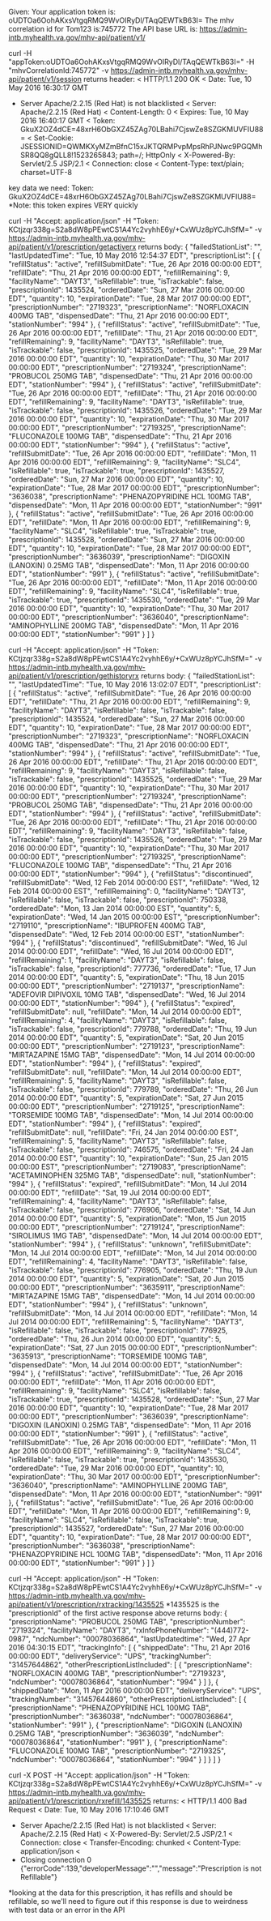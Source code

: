 Given:
Your application token is: oUDTOa6OohAKxsVtgqRMQ9WvOIRyDl/TAqQEWTkB63I=
The mhv correlation id for Tom123 is:745772
The API base URL is:  https://admin-intb.myhealth.va.gov/mhv-api/patient/v1/


curl -H "appToken:oUDTOa6OohAKxsVtgqRMQ9WvOIRyDl/TAqQEWTkB63I=" -H "mhvCorrelationId:745772" -v https://admin-intb.myhealth.va.gov/mhv-api/patient/v1/session
returns header:
< HTTP/1.1 200 OK
< Date: Tue, 10 May 2016 16:30:17 GMT
* Server Apache/2.2.15 (Red Hat) is not blacklisted
< Server: Apache/2.2.15 (Red Hat)
< Content-Length: 0
< Expires: Tue, 10 May 2016 16:40:17 GMT
< Token: GkuX2OZ4dCE=48xrH6ObGXZ45ZAg70LBahi7CjswZe8SZGKMUVFIU88=
< Set-Cookie: JSESSIONID=QWMKXyMZmBfnC15xJKTQRMPvpMpsRhPJNwc9PGQMhSR8QQ8gQLL8!1523265843; path=/; HttpOnly
< X-Powered-By: Servlet/2.5 JSP/2.1
< Connection: close
< Content-Type: text/plain; charset=UTF-8

key data we need: Token: GkuX2OZ4dCE=48xrH6ObGXZ45ZAg70LBahi7CjswZe8SZGKMUVFIU88=
*Note: this token expires VERY quickly


curl -H "Accept: application/json" -H "Token: KCtjzqr338g=S2a8dW8pPEwtCS1A4Yc2vyhhE6y/+CxWUz8pYCJhSfM=" -v https://admin-intb.myhealth.va.gov/mhv-api/patient/v1/prescription/getactiverx
returns body:
{
  "failedStationList": "",
  "lastUpdatedTime": "Tue, 10 May 2016 12:54:37 EDT",
  "prescriptionList": [
    {
      "refillStatus": "active",
      "refillSubmitDate": "Tue, 26 Apr 2016 00:00:00 EDT",
      "refillDate": "Thu, 21 Apr 2016 00:00:00 EDT",
      "refillRemaining": 9,
      "facilityName": "DAYT3",
      "isRefillable": true,
      "isTrackable": false,
      "prescriptionId": 1435524,
      "orderedDate": "Sun, 27 Mar 2016 00:00:00 EDT",
      "quantity": 10,
      "expirationDate": "Tue, 28 Mar 2017 00:00:00 EDT",
      "prescriptionNumber": "2719323",
      "prescriptionName": "NORFLOXACIN 400MG TAB",
      "dispensedDate": "Thu, 21 Apr 2016 00:00:00 EDT",
      "stationNumber": "994"
    },
    {
      "refillStatus": "active",
      "refillSubmitDate": "Tue, 26 Apr 2016 00:00:00 EDT",
      "refillDate": "Thu, 21 Apr 2016 00:00:00 EDT",
      "refillRemaining": 9,
      "facilityName": "DAYT3",
      "isRefillable": true,
      "isTrackable": false,
      "prescriptionId": 1435525,
      "orderedDate": "Tue, 29 Mar 2016 00:00:00 EDT",
      "quantity": 10,
      "expirationDate": "Thu, 30 Mar 2017 00:00:00 EDT",
      "prescriptionNumber": "2719324",
      "prescriptionName": "PROBUCOL 250MG TAB",
      "dispensedDate": "Thu, 21 Apr 2016 00:00:00 EDT",
      "stationNumber": "994"
    },
    {
      "refillStatus": "active",
      "refillSubmitDate": "Tue, 26 Apr 2016 00:00:00 EDT",
      "refillDate": "Thu, 21 Apr 2016 00:00:00 EDT",
      "refillRemaining": 9,
      "facilityName": "DAYT3",
      "isRefillable": true,
      "isTrackable": false,
      "prescriptionId": 1435526,
      "orderedDate": "Tue, 29 Mar 2016 00:00:00 EDT",
      "quantity": 10,
      "expirationDate": "Thu, 30 Mar 2017 00:00:00 EDT",
      "prescriptionNumber": "2719325",
      "prescriptionName": "FLUCONAZOLE 100MG TAB",
      "dispensedDate": "Thu, 21 Apr 2016 00:00:00 EDT",
      "stationNumber": "994"
    },
    {
      "refillStatus": "active",
      "refillSubmitDate": "Tue, 26 Apr 2016 00:00:00 EDT",
      "refillDate": "Mon, 11 Apr 2016 00:00:00 EDT",
      "refillRemaining": 9,
      "facilityName": "SLC4",
      "isRefillable": true,
      "isTrackable": true,
      "prescriptionId": 1435527,
      "orderedDate": "Sun, 27 Mar 2016 00:00:00 EDT",
      "quantity": 10,
      "expirationDate": "Tue, 28 Mar 2017 00:00:00 EDT",
      "prescriptionNumber": "3636038",
      "prescriptionName": "PHENAZOPYRIDINE HCL 100MG TAB",
      "dispensedDate": "Mon, 11 Apr 2016 00:00:00 EDT",
      "stationNumber": "991"
    },
    {
      "refillStatus": "active",
      "refillSubmitDate": "Tue, 26 Apr 2016 00:00:00 EDT",
      "refillDate": "Mon, 11 Apr 2016 00:00:00 EDT",
      "refillRemaining": 9,
      "facilityName": "SLC4",
      "isRefillable": true,
      "isTrackable": true,
      "prescriptionId": 1435528,
      "orderedDate": "Sun, 27 Mar 2016 00:00:00 EDT",
      "quantity": 10,
      "expirationDate": "Tue, 28 Mar 2017 00:00:00 EDT",
      "prescriptionNumber": "3636039",
      "prescriptionName": "DIGOXIN (LANOXIN) 0.25MG TAB",
      "dispensedDate": "Mon, 11 Apr 2016 00:00:00 EDT",
      "stationNumber": "991"
    },
    {
      "refillStatus": "active",
      "refillSubmitDate": "Tue, 26 Apr 2016 00:00:00 EDT",
      "refillDate": "Mon, 11 Apr 2016 00:00:00 EDT",
      "refillRemaining": 9,
      "facilityName": "SLC4",
      "isRefillable": true,
      "isTrackable": true,
      "prescriptionId": 1435530,
      "orderedDate": "Tue, 29 Mar 2016 00:00:00 EDT",
      "quantity": 10,
      "expirationDate": "Thu, 30 Mar 2017 00:00:00 EDT",
      "prescriptionNumber": "3636040",
      "prescriptionName": "AMINOPHYLLINE 200MG TAB",
      "dispensedDate": "Mon, 11 Apr 2016 00:00:00 EDT",
      "stationNumber": "991"
    }
  ]
}


curl -H "Accept: application/json" -H "Token: KCtjzqr338g=S2a8dW8pPEwtCS1A4Yc2vyhhE6y/+CxWUz8pYCJhSfM=" -v https://admin-intb.myhealth.va.gov/mhv-api/patient/v1/prescription/gethistoryrx
returns body:
{
  "failedStationList": "",
  "lastUpdatedTime": "Tue, 10 May 2016 13:02:07 EDT",
  "prescriptionList": [
    {
      "refillStatus": "active",
      "refillSubmitDate": "Tue, 26 Apr 2016 00:00:00 EDT",
      "refillDate": "Thu, 21 Apr 2016 00:00:00 EDT",
      "refillRemaining": 9,
      "facilityName": "DAYT3",
      "isRefillable": false,
      "isTrackable": false,
      "prescriptionId": 1435524,
      "orderedDate": "Sun, 27 Mar 2016 00:00:00 EDT",
      "quantity": 10,
      "expirationDate": "Tue, 28 Mar 2017 00:00:00 EDT",
      "prescriptionNumber": "2719323",
      "prescriptionName": "NORFLOXACIN 400MG TAB",
      "dispensedDate": "Thu, 21 Apr 2016 00:00:00 EDT",
      "stationNumber": "994"
    },
    {
      "refillStatus": "active",
      "refillSubmitDate": "Tue, 26 Apr 2016 00:00:00 EDT",
      "refillDate": "Thu, 21 Apr 2016 00:00:00 EDT",
      "refillRemaining": 9,
      "facilityName": "DAYT3",
      "isRefillable": false,
      "isTrackable": false,
      "prescriptionId": 1435525,
      "orderedDate": "Tue, 29 Mar 2016 00:00:00 EDT",
      "quantity": 10,
      "expirationDate": "Thu, 30 Mar 2017 00:00:00 EDT",
      "prescriptionNumber": "2719324",
      "prescriptionName": "PROBUCOL 250MG TAB",
      "dispensedDate": "Thu, 21 Apr 2016 00:00:00 EDT",
      "stationNumber": "994"
    },
    {
      "refillStatus": "active",
      "refillSubmitDate": "Tue, 26 Apr 2016 00:00:00 EDT",
      "refillDate": "Thu, 21 Apr 2016 00:00:00 EDT",
      "refillRemaining": 9,
      "facilityName": "DAYT3",
      "isRefillable": false,
      "isTrackable": false,
      "prescriptionId": 1435526,
      "orderedDate": "Tue, 29 Mar 2016 00:00:00 EDT",
      "quantity": 10,
      "expirationDate": "Thu, 30 Mar 2017 00:00:00 EDT",
      "prescriptionNumber": "2719325",
      "prescriptionName": "FLUCONAZOLE 100MG TAB",
      "dispensedDate": "Thu, 21 Apr 2016 00:00:00 EDT",
      "stationNumber": "994"
    },
    {
      "refillStatus": "discontinued",
      "refillSubmitDate": "Wed, 12 Feb 2014 00:00:00 EST",
      "refillDate": "Wed, 12 Feb 2014 00:00:00 EST",
      "refillRemaining": 0,
      "facilityName": "DAYT3",
      "isRefillable": false,
      "isTrackable": false,
      "prescriptionId": 750338,
      "orderedDate": "Mon, 13 Jan 2014 00:00:00 EST",
      "quantity": 5,
      "expirationDate": "Wed, 14 Jan 2015 00:00:00 EST",
      "prescriptionNumber": "2719110",
      "prescriptionName": "IBUPROFEN 400MG TAB",
      "dispensedDate": "Wed, 12 Feb 2014 00:00:00 EST",
      "stationNumber": "994"
    },
    {
      "refillStatus": "discontinued",
      "refillSubmitDate": "Wed, 16 Jul 2014 00:00:00 EDT",
      "refillDate": "Wed, 16 Jul 2014 00:00:00 EDT",
      "refillRemaining": 1,
      "facilityName": "DAYT3",
      "isRefillable": false,
      "isTrackable": false,
      "prescriptionId": 777736,
      "orderedDate": "Tue, 17 Jun 2014 00:00:00 EDT",
      "quantity": 5,
      "expirationDate": "Thu, 18 Jun 2015 00:00:00 EDT",
      "prescriptionNumber": "2719137",
      "prescriptionName": "ADEFOVIR DIPIVOXIL 10MG TAB",
      "dispensedDate": "Wed, 16 Jul 2014 00:00:00 EDT",
      "stationNumber": "994"
    },
    {
      "refillStatus": "expired",
      "refillSubmitDate": null,
      "refillDate": "Mon, 14 Jul 2014 00:00:00 EDT",
      "refillRemaining": 4,
      "facilityName": "DAYT3",
      "isRefillable": false,
      "isTrackable": false,
      "prescriptionId": 779788,
      "orderedDate": "Thu, 19 Jun 2014 00:00:00 EDT",
      "quantity": 5,
      "expirationDate": "Sat, 20 Jun 2015 00:00:00 EDT",
      "prescriptionNumber": "2719123",
      "prescriptionName": "MIRTAZAPINE 15MG TAB",
      "dispensedDate": "Mon, 14 Jul 2014 00:00:00 EDT",
      "stationNumber": "994"
    },
    {
      "refillStatus": "expired",
      "refillSubmitDate": null,
      "refillDate": "Mon, 14 Jul 2014 00:00:00 EDT",
      "refillRemaining": 5,
      "facilityName": "DAYT3",
      "isRefillable": false,
      "isTrackable": false,
      "prescriptionId": 779789,
      "orderedDate": "Thu, 26 Jun 2014 00:00:00 EDT",
      "quantity": 5,
      "expirationDate": "Sat, 27 Jun 2015 00:00:00 EDT",
      "prescriptionNumber": "2719125",
      "prescriptionName": "TORSEMIDE 100MG TAB",
      "dispensedDate": "Mon, 14 Jul 2014 00:00:00 EDT",
      "stationNumber": "994"
    },
    {
      "refillStatus": "expired",
      "refillSubmitDate": null,
      "refillDate": "Fri, 24 Jan 2014 00:00:00 EST",
      "refillRemaining": 5,
      "facilityName": "DAYT3",
      "isRefillable": false,
      "isTrackable": false,
      "prescriptionId": 746575,
      "orderedDate": "Fri, 24 Jan 2014 00:00:00 EST",
      "quantity": 10,
      "expirationDate": "Sun, 25 Jan 2015 00:00:00 EST",
      "prescriptionNumber": "2719083",
      "prescriptionName": "ACETAMINOPHEN 325MG TAB",
      "dispensedDate": null,
      "stationNumber": "994"
    },
    {
      "refillStatus": "expired",
      "refillSubmitDate": "Mon, 14 Jul 2014 00:00:00 EDT",
      "refillDate": "Sat, 19 Jul 2014 00:00:00 EDT",
      "refillRemaining": 4,
      "facilityName": "DAYT3",
      "isRefillable": false,
      "isTrackable": false,
      "prescriptionId": 776906,
      "orderedDate": "Sat, 14 Jun 2014 00:00:00 EDT",
      "quantity": 5,
      "expirationDate": "Mon, 15 Jun 2015 00:00:00 EDT",
      "prescriptionNumber": "2719124",
      "prescriptionName": "SIROLIMUS 1MG TAB",
      "dispensedDate": "Mon, 14 Jul 2014 00:00:00 EDT",
      "stationNumber": "994"
    },
    {
      "refillStatus": "unknown",
      "refillSubmitDate": "Mon, 14 Jul 2014 00:00:00 EDT",
      "refillDate": "Mon, 14 Jul 2014 00:00:00 EDT",
      "refillRemaining": 4,
      "facilityName": "DAYT3",
      "isRefillable": false,
      "isTrackable": false,
      "prescriptionId": 776905,
      "orderedDate": "Thu, 19 Jun 2014 00:00:00 EDT",
      "quantity": 5,
      "expirationDate": "Sat, 20 Jun 2015 00:00:00 EDT",
      "prescriptionNumber": "3635911",
      "prescriptionName": "MIRTAZAPINE 15MG TAB",
      "dispensedDate": "Mon, 14 Jul 2014 00:00:00 EDT",
      "stationNumber": "994"
    },
    {
      "refillStatus": "unknown",
      "refillSubmitDate": "Mon, 14 Jul 2014 00:00:00 EDT",
      "refillDate": "Mon, 14 Jul 2014 00:00:00 EDT",
      "refillRemaining": 5,
      "facilityName": "DAYT3",
      "isRefillable": false,
      "isTrackable": false,
      "prescriptionId": 776925,
      "orderedDate": "Thu, 26 Jun 2014 00:00:00 EDT",
      "quantity": 5,
      "expirationDate": "Sat, 27 Jun 2015 00:00:00 EDT",
      "prescriptionNumber": "3635913",
      "prescriptionName": "TORSEMIDE 100MG TAB",
      "dispensedDate": "Mon, 14 Jul 2014 00:00:00 EDT",
      "stationNumber": "994"
    },
    {
      "refillStatus": "active",
      "refillSubmitDate": "Tue, 26 Apr 2016 00:00:00 EDT",
      "refillDate": "Mon, 11 Apr 2016 00:00:00 EDT",
      "refillRemaining": 9,
      "facilityName": "SLC4",
      "isRefillable": false,
      "isTrackable": true,
      "prescriptionId": 1435528,
      "orderedDate": "Sun, 27 Mar 2016 00:00:00 EDT",
      "quantity": 10,
      "expirationDate": "Tue, 28 Mar 2017 00:00:00 EDT",
      "prescriptionNumber": "3636039",
      "prescriptionName": "DIGOXIN (LANOXIN) 0.25MG TAB",
      "dispensedDate": "Mon, 11 Apr 2016 00:00:00 EDT",
      "stationNumber": "991"
    },
    {
      "refillStatus": "active",
      "refillSubmitDate": "Tue, 26 Apr 2016 00:00:00 EDT",
      "refillDate": "Mon, 11 Apr 2016 00:00:00 EDT",
      "refillRemaining": 9,
      "facilityName": "SLC4",
      "isRefillable": false,
      "isTrackable": true,
      "prescriptionId": 1435530,
      "orderedDate": "Tue, 29 Mar 2016 00:00:00 EDT",
      "quantity": 10,
      "expirationDate": "Thu, 30 Mar 2017 00:00:00 EDT",
      "prescriptionNumber": "3636040",
      "prescriptionName": "AMINOPHYLLINE 200MG TAB",
      "dispensedDate": "Mon, 11 Apr 2016 00:00:00 EDT",
      "stationNumber": "991"
    },
    {
      "refillStatus": "active",
      "refillSubmitDate": "Tue, 26 Apr 2016 00:00:00 EDT",
      "refillDate": "Mon, 11 Apr 2016 00:00:00 EDT",
      "refillRemaining": 9,
      "facilityName": "SLC4",
      "isRefillable": false,
      "isTrackable": true,
      "prescriptionId": 1435527,
      "orderedDate": "Sun, 27 Mar 2016 00:00:00 EDT",
      "quantity": 10,
      "expirationDate": "Tue, 28 Mar 2017 00:00:00 EDT",
      "prescriptionNumber": "3636038",
      "prescriptionName": "PHENAZOPYRIDINE HCL 100MG TAB",
      "dispensedDate": "Mon, 11 Apr 2016 00:00:00 EDT",
      "stationNumber": "991"
    }
  ]
}


curl -H "Accept: application/json" -H "Token: KCtjzqr338g=S2a8dW8pPEwtCS1A4Yc2vyhhE6y/+CxWUz8pYCJhSfM=" -v https://admin-intb.myhealth.va.gov/mhv-api/patient/v1/prescription/rxtracking/1435525
*1435525 is the "prescriptionId" of the first active response above
returns body:
{
  "prescriptionName": "PROBUCOL 250MG TAB",
  "prescriptionNumber": "2719324",
  "facilityName": "DAYT3",
  "rxInfoPhoneNumber": "(444)772-0987",
  "ndcNumber": "00078036864",
  "lastUpdatedtime": "Wed, 27 Apr 2016 04:30:15 EDT",
  "trackingInfo": [
    {
      "shippedDate": "Thu, 21 Apr 2016 00:00:00 EDT",
      "deliveryService": "UPS",
      "trackingNumber": "31457644862",
      "otherPrescriptionListIncluded": [
        {
          "prescriptionName": "NORFLOXACIN 400MG TAB",
          "prescriptionNumber": "2719323",
          "ndcNumber": "00078036864",
          "stationNumber": "994"
        }
      ]
    },
    {
      "shippedDate": "Mon, 11 Apr 2016 00:00:00 EDT",
      "deliveryService": "UPS",
      "trackingNumber": "31457644860",
      "otherPrescriptionListIncluded": [
        {
          "prescriptionName": "PHENAZOPYRIDINE HCL 100MG TAB",
          "prescriptionNumber": "3636038",
          "ndcNumber": "00078036864",
          "stationNumber": "991"
        },
        {
          "prescriptionName": "DIGOXIN (LANOXIN) 0.25MG TAB",
          "prescriptionNumber": "3636039",
          "ndcNumber": "00078036864",
          "stationNumber": "991"
        },
        {
          "prescriptionName": "FLUCONAZOLE 100MG TAB",
          "prescriptionNumber": "2719325",
          "ndcNumber": "00078036864",
          "stationNumber": "994"
        }
      ]
    }
  ]
}


curl -X POST -H "Accept: application/json" -H "Token: KCtjzqr338g=S2a8dW8pPEwtCS1A4Yc2vyhhE6y/+CxWUz8pYCJhSfM=" -v https://admin-intb.myhealth.va.gov/mhv-api/patient/v1/prescription/rxrefill/1435525
returns:
< HTTP/1.1 400 Bad Request
< Date: Tue, 10 May 2016 17:10:46 GMT
* Server Apache/2.2.15 (Red Hat) is not blacklisted
< Server: Apache/2.2.15 (Red Hat)
< X-Powered-By: Servlet/2.5 JSP/2.1
< Connection: close
< Transfer-Encoding: chunked
< Content-Type: application/json
< 
* Closing connection 0
{"errorCode":139,"developerMessage":"","message":"Prescription is not Refillable"}

*looking at the data for this prescription, it has refills and should be refillable, so we'll need to figure out if this response is due to weirdness with test data or an error in the API
